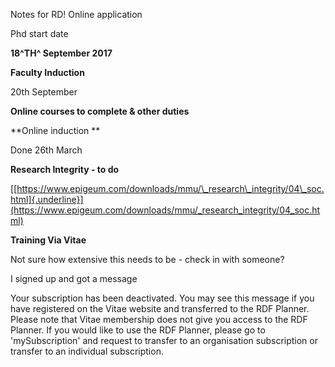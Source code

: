 Notes for RD! Online application

Phd start date

**18^TH^ September 2017**

**Faculty Induction**

20th September

**Online courses to complete & other duties**

**Online induction **

Done 26th March

**Research Integrity - to do**

[[https://www.epigeum.com/downloads/mmu/\_research\_integrity/04\_soc.html]{.underline}](https://www.epigeum.com/downloads/mmu/_research_integrity/04_soc.html)

**Training Via Vitae**

Not sure how extensive this needs to be - check in with someone?

I signed up and got a message

Your subscription has been deactivated. You may see this message if you have registered on the Vitae website and transferred to the RDF Planner. Please note that Vitae membership does not give you access to the RDF Planner. If you would like to use the RDF Planner, please go to \'mySubscription\' and request to transfer to an organisation subscription or transfer to an individual subscription. 